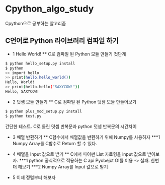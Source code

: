 # Cpython_algo_study
Cpython으로 공부하는 알고리즘

## C언어로 Python 라이브러리 컴파일 하기
* 1 Hello World!
** C로 컴파일 된 Python 모듈 만들기 첫단계

 ```sh
$ python hello_setup.py install
$ python
>> import hello
>> print(hello.hello_world())
Hello, World!
>> print(hello.hello("SAXYCOW!"))
Hello, SAXYCOW!
```

* 2 덧셈 모듈 만들기
** C로 컴파일 된 Python 덧셈 모듈 만들어보기

 ```sh
$ python plus_mod_setup.py install
$ python test.py
```
간단한 테스트. C로 돌린 덧셈 반복문과 python 덧셈 반복문의 시간차이

* 3 배열 반환하기
** C함수에서 배열값을 반환하기 위해 Numpy를 사용하자
***1 Numpy Array를 C함수로 Return 할 수 있다.

* 4 배열을 Input 값으로 받기
** C에서 파이썬 List 자료형을 input 값으로 받아보자.
***1 python 공식적으로 적용하는 C api Pyobejct O!를 이용 -> 실패. 한번 더 해보기
***2 Numpy Array를 Input 값으로 받기

* 5 이제 정렬부터 해보자